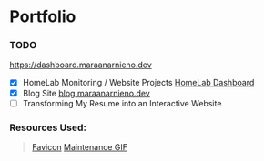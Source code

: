 # Portfolio

### TODO
https://dashboard.maraanarnieno.dev
- [x] HomeLab Monitoring / Website Projects [HomeLab Dashboard](https://dashboard.maraanarnieno.dev)
- [x] Blog Site [blog.maraanarnieno.dev](https://blog.maraanarnieno.dev)
- [ ] Transforming My Resume into an Interactive Website

### Resources Used:

> [Favicon](https://www.flaticon.com/free-icon/user_17948614?term=person&page=1&position=94&origin=search&related_id=17948614)
> [Maintenance GIF](https://dribbble.com/shots/3710403-Maintenance-Panel-Animated)
